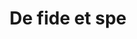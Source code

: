 ---
# Should spurious works be left as ghosts? or do these need to be merged into main entries?
# Do any works have more than one spurious attribution from Sharpe?
identifier: egw
writer: qO3
subtype: spurious
title: De fide et spe
sameAs:
  label: "*Summa sententiarum*"
  url: https://www.mirabileweb.it/title/-/172537
notes:
  "so attributed in a copy at Christ Church (BC4. 76);
  the work is *Summa sententiarum* (*PL* 176. 41–174; Goy, 486–7), more
  commonly attributed to Hugh of Saint-Victor (†1141)."
---